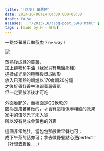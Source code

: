 ```yaml
---
title: '[阿茂] 蕃薯餅'
date: 2013-10-06T14:00:00.000+08:00
draft: false
aliases: [ "/2013/10/blog-post_3948.html" ]
tags : [made by H - 開伙]
---
```


一整袋蕃薯只做[茶巾](http://www.hidie.net/2013/10/blog-post_6.html)？no way！  

[![](https://2.bp.blogspot.com/-AuHeQvVsKJg/XCORIF1QdSI/AAAAAAAAB2g/IrIU7cFRodMGtXHQpkkHgbttQokTqL3_ACLcBGAs/s640/19.jpg)](https://2.bp.blogspot.com/-AuHeQvVsKJg/XCORIF1QdSI/AAAAAAAAB2g/IrIU7cFRodMGtXHQpkkHgbttQokTqL3_ACLcBGAs/s1600/19.jpg)

蒸熟後成蓉的蕃薯，  
加上麵粉和牛油（我家只有無鹽那種）  
搓揉成光滑的麵糰後塑成圓形  
放入已預熱的焗爐以170度焗20分鐘  
之後好香好香牛油跟蕃薯香氣  
但一定要放涼後才可吃  
  
外面脆脆的，而裡面是QQ軟軟的  
因為是用蕃薯做的，才會有這種像麻糬般的效果  
家中的蛋吃光了未入貨  
所以沒有烤成金黃色的外表  
  
這個非常飽肚，當包包那般做早餐也可；  
成下午茶的話亦可；拿去做野餐點心更perfect！  
（好想去野餐．．．）